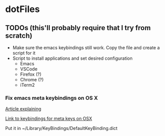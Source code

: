 dotFiles
========
## TODOs (this'll probably require that I try from scratch)
- Make sure the emacs keybindings still work. Copy the file and create a script for it
- Script to install applications and set desired configuration
  - Emacs
  - VSCode
  - Firefox (?)
  - Chrome (?)
  - iTerm2

### Fix emacs meta keybindings on OS X
[Article explaining](http://apple.stackexchange.com/questions/68716/emacsify-osx-throughout-word-forward-%E2%8C%A5-f-and-word-backward-%E2%8C%A5-b-instead)

[Link to keybindings for meta keys on OSX](http://www.hcs.harvard.edu/~jrus/site/KeyBindings/Emacs%20Opt%20Bindings.dict)

Put it in ~/Library/KeyBindings/DefaultKeyBinding.dict
